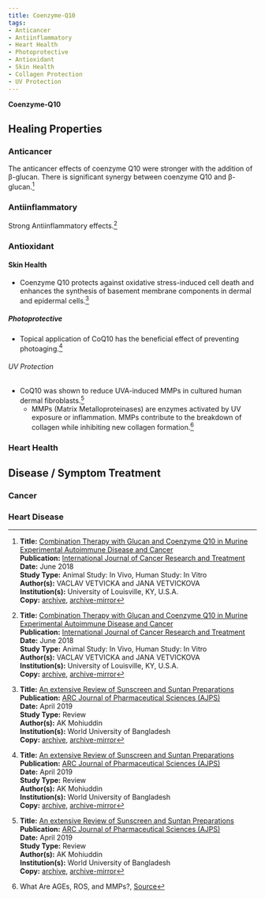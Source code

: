 ```yaml
---
title: Coenzyme-Q10
tags:
- Anticancer
- Antiinflammatory
- Heart Health
- Photoprotective
- Antioxidant
- Skin Health
- Collagen Protection
- UV Protection
---
```

**Coenzyme-Q10**

## Healing Properties

### Anticancer

The anticancer effects of coenzyme Q10 were stronger with the addition of β-glucan. There is significant synergy between coenzyme Q10 and β-glucan.[^1]

### Antiinflammatory

Strong Antiinflammatory effects.[^1]

### Antioxidant

#### Skin Health

- Coenzyme Q10 protects against oxidative stress-induced cell death and enhances the synthesis of basement membrane components in dermal and epidermal cells.[^2]

##### Photoprotective

- Topical application of CoQ10 has the beneficial effect of preventing photoaging.[^2]

###### UV Protection

- CoQ10 was shown to reduce UVA-induced MMPs in cultured human dermal fibroblasts.[^2]
  - MMPs (Matrix Metalloproteinases) are enzymes activated by UV exposure or inflammation. MMPs contribute to the breakdown of collagen while inhibiting new collagen formation.[^3]

### Heart Health

## Disease / Symptom Treatment

### Cancer

### Heart Disease

[^1]: **Title:** [Combination Therapy with Glucan and Coenzyme Q10 in Murine Experimental Autoimmune Disease and Cancer](http://ar.iiarjournals.org/content/38/6/3291.full)<br>
**Publication:** [International Journal of Cancer Research and Treatment](http://ar.iiarjournals.org/)<br>
**Date:** June 2018<br>
**Study Type:** Animal Study: In Vivo, Human Study: In Vitro<br>
**Author(s):** VACLAV VETVICKA and JANA VETVICKOVA<br>
**Institution(s):** University of Louisville, KY, U.S.A.<br>
**Copy:** [archive](https://ipfs.io/ipfs/QmZEAVKmwtmkHhS9kFaXx4havFKL15dvDwyfrRF3AKBLxv), [archive-mirror](https://cloudflare-ipfs.com/ipfs/QmZEAVKmwtmkHhS9kFaXx4havFKL15dvDwyfrRF3AKBLxv)

[^2]: **Title:** [An extensive Review of Sunscreen and Suntan Preparations](https://dx.doi.org/10.20431/2455-1538.0502002)<br>
**Publication:** [ARC Journal of Pharmaceutical Sciences (AJPS)](https://www.arcjournals.org/journal-of-pharmaceutical-sciences)<br>
**Date:** April 2019<br>
**Study Type:** Review<br>
**Author(s):** AK Mohiuddin<br>
**Institution(s):** World University of Bangladesh<br>
**Copy:** [archive](https://ipfs.io/ipfs/QmP44Np3GuqW4MhCty6Xd19nMxQa7oU3JCe1CWGuv3UuxJ), [archive-mirror](https://cloudflare-ipfs.com/ipfs/QmP44Np3GuqW4MhCty6Xd19nMxQa7oU3JCe1CWGuv3UuxJ)

[^3]: What Are AGEs, ROS, and MMPs?, [Source](https://www.dermalogica.com/what-are-AGEs,-ROS,-and-MMPs?/ys_skinaging_9,default,pg.html)

[^4]: **Title:** []()<br>
**Publication:** []()<br>
**Date:** <br>
**Study Type:** Animal Study, Commentary, Human Study: In Vitro - In Vivo - In Silico, Human: Case Report, Meta Analysis, Review<br>
**Author(s):** <br>
**Institutions:** <br>
**Copy:** [archive](https://ipfs.io/ipfs/), [archive-mirror](https://cloudflare-ipfs.com/ipfs/)

[^5]: **Title:** []()<br>
**Publication:** []()<br>
**Date:** <br>
**Study Type:** Animal Study, Commentary, Human Study: In Vitro - In Vivo - In Silico, Human: Case Report, Meta Analysis, Review<br>
**Author(s):** <br>
**Institutions:** <br>
**Copy:** [archive](https://ipfs.io/ipfs/), [archive-mirror](https://cloudflare-ipfs.com/ipfs/)